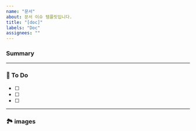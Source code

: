 ```yaml
---
name: "문서"
about: 문서 이슈 템플릿입니다.
title: "[doc]"
labels: "Doc"
assignees: ""
---
```


### Summary

<!-- A brief description of the issue. -->

---

### 📝 To Do

<!-- Write what you need to do -->

- [ ]
- [ ]
- [ ]

---

### 🏞️ images

<!-- Capture related images -->